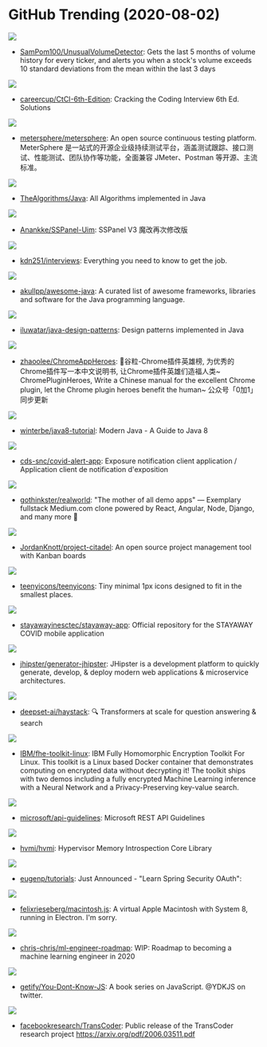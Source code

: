# GitHub Trending (2020-08-02)

![](https://img.shields.io/badge/HTML-New%20110-green?style=flat-square&logo=appveyor)
- [SamPom100/UnusualVolumeDetector](https://github.com/SamPom100/UnusualVolumeDetector): Gets the last 5 months of volume history for every ticker, and alerts you when a stock's volume exceeds 10 standard deviations from the mean within the last 3 days

![](https://img.shields.io/badge/Java-New%20187-green?style=flat-square&logo=appveyor)
- [careercup/CtCI-6th-Edition](https://github.com/careercup/CtCI-6th-Edition): Cracking the Coding Interview 6th Ed. Solutions

![](https://img.shields.io/badge/Java-New%20138-green?style=flat-square&logo=appveyor)
- [metersphere/metersphere](https://github.com/metersphere/metersphere): An open source continuous testing platform. MeterSphere 是一站式的开源企业级持续测试平台，涵盖测试跟踪、接口测试、性能测试、团队协作等功能，全面兼容 JMeter、Postman 等开源、主流标准。

![](https://img.shields.io/badge/Java-New%20219-green?style=flat-square&logo=appveyor)
- [TheAlgorithms/Java](https://github.com/TheAlgorithms/Java): All Algorithms implemented in Java

![](https://img.shields.io/badge/Smarty-New%2036-green?style=flat-square&logo=appveyor)
- [Anankke/SSPanel-Uim](https://github.com/Anankke/SSPanel-Uim): SSPanel V3 魔改再次修改版

![](https://img.shields.io/badge/Java-New%20191-green?style=flat-square&logo=appveyor)
- [kdn251/interviews](https://github.com/kdn251/interviews): Everything you need to know to get the job.

![](https://img.shields.io/badge/none-New%20246-green?style=flat-square&logo=appveyor)
- [akullpp/awesome-java](https://github.com/akullpp/awesome-java): A curated list of awesome frameworks, libraries and software for the Java programming language.

![](https://img.shields.io/badge/Java-New%20191-green?style=flat-square&logo=appveyor)
- [iluwatar/java-design-patterns](https://github.com/iluwatar/java-design-patterns): Design patterns implemented in Java

![](https://img.shields.io/badge/JavaScript-New%20117-green?style=flat-square&logo=appveyor)
- [zhaoolee/ChromeAppHeroes](https://github.com/zhaoolee/ChromeAppHeroes): 🌈谷粒-Chrome插件英雄榜, 为优秀的Chrome插件写一本中文说明书, 让Chrome插件英雄们造福人类~ ChromePluginHeroes, Write a Chinese manual for the excellent Chrome plugin, let the Chrome plugin heroes benefit the human~ 公众号「0加1」同步更新

![](https://img.shields.io/badge/Java-New%20216-green?style=flat-square&logo=appveyor)
- [winterbe/java8-tutorial](https://github.com/winterbe/java8-tutorial): Modern Java - A Guide to Java 8

![](https://img.shields.io/badge/TypeScript-New%2099-green?style=flat-square&logo=appveyor)
- [cds-snc/covid-alert-app](https://github.com/cds-snc/covid-alert-app): Exposure notification client application / Application client de notification d'exposition

![](https://img.shields.io/badge/JavaScript-New%20187-green?style=flat-square&logo=appveyor)
- [gothinkster/realworld](https://github.com/gothinkster/realworld): "The mother of all demo apps" — Exemplary fullstack Medium.com clone powered by React, Angular, Node, Django, and many more 🏅

![](https://img.shields.io/badge/TypeScript-New%20132-green?style=flat-square&logo=appveyor)
- [JordanKnott/project-citadel](https://github.com/JordanKnott/project-citadel): An open source project management tool with Kanban boards

![](https://img.shields.io/badge/JavaScript-New%20198-green?style=flat-square&logo=appveyor)
- [teenyicons/teenyicons](https://github.com/teenyicons/teenyicons): Tiny minimal 1px icons designed to fit in the smallest places.

![](https://img.shields.io/badge/JavaScript-New%2079-green?style=flat-square&logo=appveyor)
- [stayawayinesctec/stayaway-app](https://github.com/stayawayinesctec/stayaway-app): Official repository for the STAYAWAY COVID mobile application

![](https://img.shields.io/badge/JavaScript-New%20191-green?style=flat-square&logo=appveyor)
- [jhipster/generator-jhipster](https://github.com/jhipster/generator-jhipster): JHipster is a development platform to quickly generate, develop, & deploy modern web applications & microservice architectures.

![](https://img.shields.io/badge/Python-New%2044-green?style=flat-square&logo=appveyor)
- [deepset-ai/haystack](https://github.com/deepset-ai/haystack): 🔍 Transformers at scale for question answering & search

![](https://img.shields.io/badge/C%2B%2B-New%2068-green?style=flat-square&logo=appveyor)
- [IBM/fhe-toolkit-linux](https://github.com/IBM/fhe-toolkit-linux): IBM Fully Homomorphic Encryption Toolkit For Linux. This toolkit is a Linux based Docker container that demonstrates computing on encrypted data without decrypting it! The toolkit ships with two demos including a fully encrypted Machine Learning inference with a Neural Network and a Privacy-Preserving key-value search.

![](https://img.shields.io/badge/none-New%20230-green?style=flat-square&logo=appveyor)
- [microsoft/api-guidelines](https://github.com/microsoft/api-guidelines): Microsoft REST API Guidelines

![](https://img.shields.io/badge/Objective-C-New%2088-green?style=flat-square&logo=appveyor)
- [hvmi/hvmi](https://github.com/hvmi/hvmi): Hypervisor Memory Introspection Core Library

![](https://img.shields.io/badge/Java-New%20123-green?style=flat-square&logo=appveyor)
- [eugenp/tutorials](https://github.com/eugenp/tutorials): Just Announced - "Learn Spring Security OAuth":

![](https://img.shields.io/badge/JavaScript-New%20516-green?style=flat-square&logo=appveyor)
- [felixrieseberg/macintosh.js](https://github.com/felixrieseberg/macintosh.js): A virtual Apple Macintosh with System 8, running in Electron. I'm sorry.

![](https://img.shields.io/badge/none-New%2073-green?style=flat-square&logo=appveyor)
- [chris-chris/ml-engineer-roadmap](https://github.com/chris-chris/ml-engineer-roadmap): WIP: Roadmap to becoming a machine learning engineer in 2020

![](https://img.shields.io/badge/none-New%2078-green?style=flat-square&logo=appveyor)
- [getify/You-Dont-Know-JS](https://github.com/getify/You-Dont-Know-JS): A book series on JavaScript. @YDKJS on twitter.

![](https://img.shields.io/badge/Python-New%20161-green?style=flat-square&logo=appveyor)
- [facebookresearch/TransCoder](https://github.com/facebookresearch/TransCoder): Public release of the TransCoder research project https://arxiv.org/pdf/2006.03511.pdf

